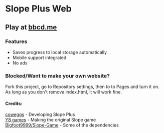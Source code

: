 # Slope Plus Web  

## Play at [bbcd.me](https://bbcd.me)  

### Features  

- Saves progress to local storage automatically
- Mobile support integrated
- No ads  

### Blocked/Want to make your own website?  
Fork this project, go to Repository settings, then to to Pages and turn it on. As long as you don't remove index.html, it will work fine.

#### Credits:  

[coweggs](https://github.com/coweggs) - Developing Slope Plus  
[Y8 games](https://www.y8.com) - Making the original Slope game  
[Bigfoot9999/Slope-Game](https://github.com/Bigfoot9999/Slope-Game) - Some of the dependencies  
